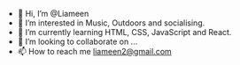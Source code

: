 - 👋 Hi, I’m @Liameen
- 👀 I’m interested in Music, Outdoors and socialising.
- 🌱 I’m currently learning  HTML, CSS, JavaScript and React.
- 💞️ I’m looking to collaborate on ...
- 📫 How to reach me liameen2@gmail.com

<!---
Liameen/Liameen is a ✨ special ✨ repository because its `README.md` (this file) appears on your GitHub profile.
You can click the Preview link to take a look at your changes.
--->

